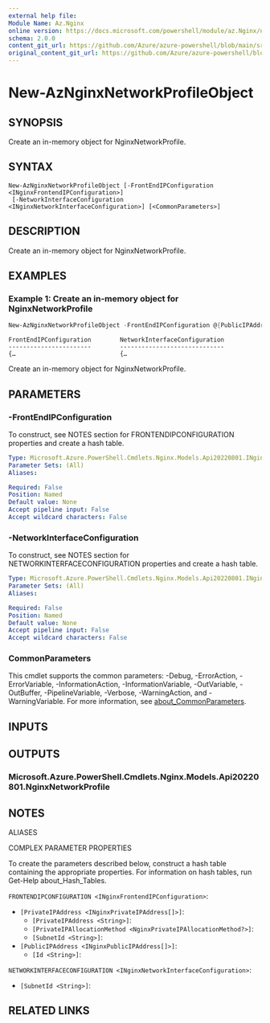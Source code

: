 ```yaml
---
external help file: 
Module Name: Az.Nginx
online version: https://docs.microsoft.com/powershell/module/az.Nginx/new-AzNginxNetworkProfileObject
schema: 2.0.0
content_git_url: https://github.com/Azure/azure-powershell/blob/main/src/Nginx/help/New-AzNginxNetworkProfileObject.md
original_content_git_url: https://github.com/Azure/azure-powershell/blob/main/src/Nginx/help/New-AzNginxNetworkProfileObject.md
---
```


# New-AzNginxNetworkProfileObject

## SYNOPSIS
Create an in-memory object for NginxNetworkProfile.

## SYNTAX

```
New-AzNginxNetworkProfileObject [-FrontEndIPConfiguration <INginxFrontendIPConfiguration>]
 [-NetworkInterfaceConfiguration <INginxNetworkInterfaceConfiguration>] [<CommonParameters>]
```

## DESCRIPTION
Create an in-memory object for NginxNetworkProfile.

## EXAMPLES

### Example 1: Create an in-memory object for NginxNetworkProfile
```powershell
New-AzNginxNetworkProfileObject -FrontEndIPConfiguration @{PublicIPAddress=@($publicIp)} -NetworkInterfaceConfiguration @{SubnetId='/subscriptions/xxxxxxxxxx-xxxx-xxxxx-xxxxxxxxxxxx/resourceGroups/nginx-test-rg/providers/Microsoft.Network/virtualNetworks/nginx-test-vnet/subnets/default'}
```

```output
FrontEndIPConfiguration        NetworkInterfaceConfiguration
-----------------------        -----------------------------
{…                             {…
```

Create an in-memory object for NginxNetworkProfile.

## PARAMETERS

### -FrontEndIPConfiguration
To construct, see NOTES section for FRONTENDIPCONFIGURATION properties and create a hash table.

```yaml
Type: Microsoft.Azure.PowerShell.Cmdlets.Nginx.Models.Api20220801.INginxFrontendIPConfiguration
Parameter Sets: (All)
Aliases:

Required: False
Position: Named
Default value: None
Accept pipeline input: False
Accept wildcard characters: False
```

### -NetworkInterfaceConfiguration
To construct, see NOTES section for NETWORKINTERFACECONFIGURATION properties and create a hash table.

```yaml
Type: Microsoft.Azure.PowerShell.Cmdlets.Nginx.Models.Api20220801.INginxNetworkInterfaceConfiguration
Parameter Sets: (All)
Aliases:

Required: False
Position: Named
Default value: None
Accept pipeline input: False
Accept wildcard characters: False
```

### CommonParameters
This cmdlet supports the common parameters: -Debug, -ErrorAction, -ErrorVariable, -InformationAction, -InformationVariable, -OutVariable, -OutBuffer, -PipelineVariable, -Verbose, -WarningAction, and -WarningVariable. For more information, see [about_CommonParameters](http://go.microsoft.com/fwlink/?LinkID=113216).

## INPUTS

## OUTPUTS

### Microsoft.Azure.PowerShell.Cmdlets.Nginx.Models.Api20220801.NginxNetworkProfile

## NOTES

ALIASES

COMPLEX PARAMETER PROPERTIES

To create the parameters described below, construct a hash table containing the appropriate properties. For information on hash tables, run Get-Help about_Hash_Tables.


`FRONTENDIPCONFIGURATION <INginxFrontendIPConfiguration>`: 
  - `[PrivateIPAddress <INginxPrivateIPAddress[]>]`: 
    - `[PrivateIPAddress <String>]`: 
    - `[PrivateIPAllocationMethod <NginxPrivateIPAllocationMethod?>]`: 
    - `[SubnetId <String>]`: 
  - `[PublicIPAddress <INginxPublicIPAddress[]>]`: 
    - `[Id <String>]`: 

`NETWORKINTERFACECONFIGURATION <INginxNetworkInterfaceConfiguration>`: 
  - `[SubnetId <String>]`: 

## RELATED LINKS

